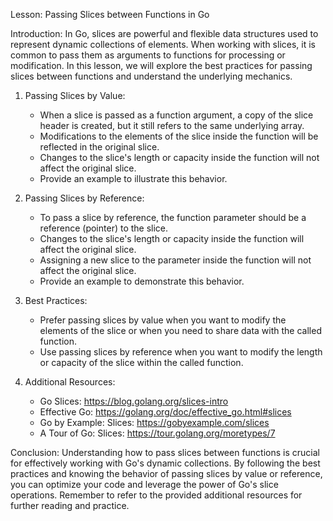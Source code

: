 Lesson: Passing Slices between Functions in Go

Introduction:
In Go, slices are powerful and flexible data structures used to represent dynamic collections of elements. When working with slices, it is common to pass them as arguments to functions for processing or modification. In this lesson, we will explore the best practices for passing slices between functions and understand the underlying mechanics.

1. Passing Slices by Value:
   - When a slice is passed as a function argument, a copy of the slice header is created, but it still refers to the same underlying array.
   - Modifications to the elements of the slice inside the function will be reflected in the original slice.
   - Changes to the slice's length or capacity inside the function will not affect the original slice.
   - Provide an example to illustrate this behavior.

2. Passing Slices by Reference:
   - To pass a slice by reference, the function parameter should be a reference (pointer) to the slice.
   - Changes to the slice's length or capacity inside the function will affect the original slice.
   - Assigning a new slice to the parameter inside the function will not affect the original slice.
   - Provide an example to demonstrate this behavior.

3. Best Practices:
   - Prefer passing slices by value when you want to modify the elements of the slice or when you need to share data with the called function.
   - Use passing slices by reference when you want to modify the length or capacity of the slice within the called function.

4. Additional Resources:
   - Go Slices: https://blog.golang.org/slices-intro
   - Effective Go: https://golang.org/doc/effective_go.html#slices
   - Go by Example: Slices: https://gobyexample.com/slices
   - A Tour of Go: Slices: https://tour.golang.org/moretypes/7

Conclusion:
Understanding how to pass slices between functions is crucial for effectively working with Go's dynamic collections. By following the best practices and knowing the behavior of passing slices by value or reference, you can optimize your code and leverage the power of Go's slice operations. Remember to refer to the provided additional resources for further reading and practice.